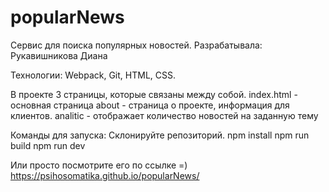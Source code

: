 # popularNews
Сервис для поиска популярных новостей.
Разрабатывала: Рукавишникова Диана

Технологии: Webpack, Git, HTML, CSS.

В проекте 3 страницы, которые связаны между собой.
index.html - основная страница
about - страница о проекте, информация для клиентов.
analitic - отображает количество новостей на заданную тему

Команды для запуска:
Склонируйте репозиторий.
npm install
npm run build
npm run dev

Или просто посмотрите его по ссылке =)
https://psihosomatika.github.io/popularNews/
